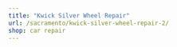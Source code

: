 ```yaml
---
title: "Kwick Silver Wheel Repair"
url: /sacramento/kwick-silver-wheel-repair-2/
shop: car repair
---
```

